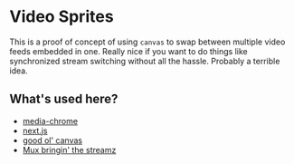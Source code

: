 # Video Sprites

This is a proof of concept of using `canvas` to swap between multiple video feeds embedded in one. Really nice if you want to do things like synchronized stream switching without all the hassle. Probably a terrible idea.

## What's used here?

- [media-chrome](https://github.com/muxinc/media-chrome)
- [next.js](https://nextjs.org)
- [good ol' canvas](https://developer.mozilla.org/en-US/docs/Web/API/Canvas_API)
- [Mux bringin' the streamz](https://mux.com)

